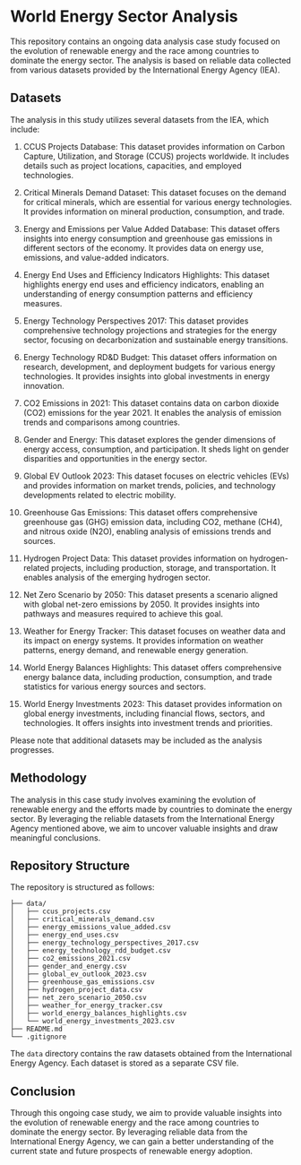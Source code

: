 # World Energy Sector Analysis

This repository contains an ongoing data analysis case study focused on the evolution of renewable energy and the race among countries to dominate the energy sector. The analysis is based on reliable data collected from various datasets provided by the International Energy Agency (IEA).

## Datasets

The analysis in this study utilizes several datasets from the IEA, which include:

1. CCUS Projects Database: This dataset provides information on Carbon Capture, Utilization, and Storage (CCUS) projects worldwide. It includes details such as project locations, capacities, and employed technologies.

2. Critical Minerals Demand Dataset: This dataset focuses on the demand for critical minerals, which are essential for various energy technologies. It provides information on mineral production, consumption, and trade.

3. Energy and Emissions per Value Added Database: This dataset offers insights into energy consumption and greenhouse gas emissions in different sectors of the economy. It provides data on energy use, emissions, and value-added indicators.

4. Energy End Uses and Efficiency Indicators Highlights: This dataset highlights energy end uses and efficiency indicators, enabling an understanding of energy consumption patterns and efficiency measures.

5. Energy Technology Perspectives 2017: This dataset provides comprehensive technology projections and strategies for the energy sector, focusing on decarbonization and sustainable energy transitions.

6. Energy Technology RD&D Budget: This dataset offers information on research, development, and deployment budgets for various energy technologies. It provides insights into global investments in energy innovation.

7. CO2 Emissions in 2021: This dataset contains data on carbon dioxide (CO2) emissions for the year 2021. It enables the analysis of emission trends and comparisons among countries.

8. Gender and Energy: This dataset explores the gender dimensions of energy access, consumption, and participation. It sheds light on gender disparities and opportunities in the energy sector.

9. Global EV Outlook 2023: This dataset focuses on electric vehicles (EVs) and provides information on market trends, policies, and technology developments related to electric mobility.

10. Greenhouse Gas Emissions: This dataset offers comprehensive greenhouse gas (GHG) emission data, including CO2, methane (CH4), and nitrous oxide (N2O), enabling analysis of emissions trends and sources.

11. Hydrogen Project Data: This dataset provides information on hydrogen-related projects, including production, storage, and transportation. It enables analysis of the emerging hydrogen sector.

12. Net Zero Scenario by 2050: This dataset presents a scenario aligned with global net-zero emissions by 2050. It provides insights into pathways and measures required to achieve this goal.

13. Weather for Energy Tracker: This dataset focuses on weather data and its impact on energy systems. It provides information on weather patterns, energy demand, and renewable energy generation.

14. World Energy Balances Highlights: This dataset offers comprehensive energy balance data, including production, consumption, and trade statistics for various energy sources and sectors.

15. World Energy Investments 2023: This dataset provides information on global energy investments, including financial flows, sectors, and technologies. It offers insights into investment trends and priorities.

Please note that additional datasets may be included as the analysis progresses.

## Methodology

The analysis in this case study involves examining the evolution of renewable energy and the efforts made by countries to dominate the energy sector. By leveraging the reliable datasets from the International Energy Agency mentioned above, we aim to uncover valuable insights and draw meaningful conclusions.

## Repository Structure

The repository is structured as follows:

```
├── data/
│   ├── ccus_projects.csv
│   ├── critical_minerals_demand.csv
│   ├── energy_emissions_value_added.csv
│   ├── energy_end_uses.csv
│   ├── energy_technology_perspectives_2017.csv
│   ├── energy_technology_rdd_budget.csv
│   ├── co2_emissions_2021.csv
│   ├── gender_and_energy.csv
│   ├── global_ev_outlook_2023.csv
│   ├── greenhouse_gas_emissions.csv
│   ├── hydrogen_project_data.csv
│   ├── net_zero_scenario_2050.csv
│   ├── weather_for_energy_tracker.csv
│   ├── world_energy_balances_highlights.csv
│   └── world_energy_investments_2023.csv
├── README.md
└── .gitignore
```

The `data` directory contains the raw datasets obtained from the International Energy Agency. Each dataset is stored as a separate CSV file.

## Conclusion

Through this ongoing case study, we aim to provide valuable insights into the evolution of renewable energy and the race among countries to dominate the energy sector. By leveraging reliable data from the International Energy Agency, we can gain a better understanding of the current state and future prospects of renewable energy adoption.
